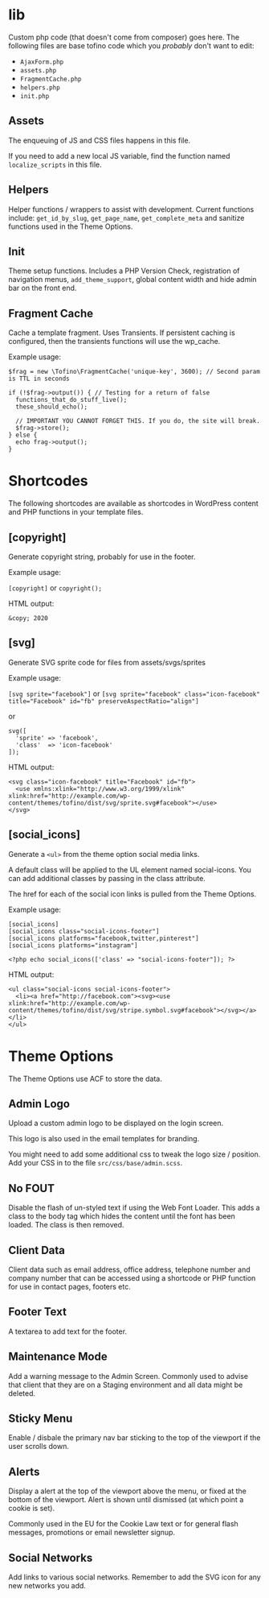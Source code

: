 # lib

Custom php code (that doesn't come from composer) goes here. The following files are base tofino code which you *probably* don't want to edit:

* `AjaxForm.php`
* `assets.php`
* `FragmentCache.php`
* `helpers.php`
* `init.php`

## Assets

The enqueuing of JS and CSS files happens in this file.

If you need to add a new local JS variable, find the function named ``localize_scripts`` in this file.

## Helpers

Helper functions / wrappers to assist with development. Current functions include: ``get_id_by_slug``, ``get_page_name``, ``get_complete_meta`` and sanitize functions used in the Theme Options.

## Init

Theme setup functions. Includes a PHP Version Check, registration of navigation menus, ``add_theme_support``, global content width and hide admin bar on the front end.

## Fragment Cache

Cache a template fragment.
Uses Transients. If persistent caching is configured, then the transients functions will use the wp_cache.

Example usage:

```
$frag = new \Tofino\FragmentCache('unique-key', 3600); // Second param is TTL in seconds

if (!$frag->output()) { // Testing for a return of false
  functions_that_do_stuff_live();
  these_should_echo();

  // IMPORTANT YOU CANNOT FORGET THIS. If you do, the site will break.
  $frag->store();
} else {
  echo frag->output();
}
```

# Shortcodes

The following shortcodes are available as shortcodes in WordPress content and PHP functions in your template files.

## [copyright]

Generate copyright string, probably for use in the footer.

Example usage:

`[copyright]` or `copyright();`

HTML output:

```
&copy; 2020
```

## [svg]

Generate SVG sprite code for files from assets/svgs/sprites

Example usage:

`[svg sprite="facebook"]` or `[svg sprite="facebook" class="icon-facebook" title="Facebook" id="fb" preserveAspectRatio="align"]`

or

```
svg([
  'sprite' => 'facebook',
  'class'  => 'icon-facebook'
]);
```

HTML output:

```
<svg class="icon-facebook" title="Facebook" id="fb">
  <use xmlns:xlink="http://www.w3.org/1999/xlink" xlink:href="http://example.com/wp-content/themes/tofino/dist/svg/sprite.svg#facebook"></use>
</svg>
```

## [social_icons]

Generate a `<ul>` from the theme option social media links.

A default class will be applied to the UL element named social-icons. You can add additional classes by passing in the class attribute.

The href for each of the social icon links is pulled from the Theme Options.

Example usage:

```
[social_icons]
[social_icons class="social-icons-footer"]
[social_icons platforms="facebook,twitter,pinterest"]
[social_icons platforms="instagram"]

<?php echo social_icons(['class' => "social-icons-footer"]); ?>
```

HTML output:

```
<ul class="social-icons social-icons-footer">
  <li><a href="http://facebook.com"><svg><use xlink:href="http://example.com/wp-content/themes/tofino/dist/svg/stripe.symbol.svg#facebook"></svg></a></li>
</ul>
```

# Theme Options

The Theme Options use ACF to store the data.

## Admin Logo

Upload a custom admin logo to be displayed on the login screen.

This logo is also used in the email templates for branding.

You might need to add some additional css to tweak the logo size / position. Add your CSS in to the file ``src/css/base/admin.scss``.

## No FOUT

Disable the flash of un-styled text if using the Web Font Loader. This adds a class to the body tag which hides the content until the font has been loaded. The class is then removed.

## Client Data

Client data such as email address, office address, telephone number and company number that can be accessed using a shortcode or PHP function for use in contact pages, footers etc.

## Footer Text

A textarea to add text for the footer.

## Maintenance Mode

Add a warning message to the Admin Screen. Commonly used to advise that client that they are on a Staging environment and all data might be deleted.

## Sticky Menu

Enable / disbale the primary nav bar sticking to the top of the viewport if the user scrolls down.

## Alerts

Display a alert at the top of the viewport above the menu, or fixed at the bottom of the viewport. Alert is shown until dismissed (at which point a cookie is set).

Commonly used in the EU for the Cookie Law text or for general flash messages, promotions or email newsletter signup.

## Social Networks

Add links to various social networks. Remember to add the SVG icon for any new networks you add.

